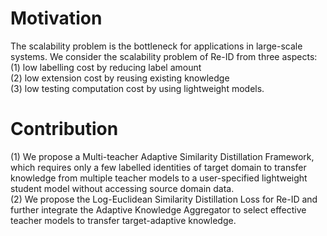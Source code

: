# Motivation
The scalability problem is the bottleneck for applications in large-scale systems. We consider the scalability problem of Re-ID from three aspects:  
(1) low labelling cost by reducing label amount  
(2) low extension cost by reusing existing knowledge  
(3) low testing computation cost by using lightweight models.  
# Contribution
(1) We propose a Multi-teacher Adaptive Similarity Distillation Framework, which requires only a few labelled identities of target domain to transfer
knowledge from multiple teacher models to a user-specified lightweight student model without accessing source domain data.  
(2) We propose the Log-Euclidean Similarity Distillation Loss for Re-ID and further integrate the Adaptive Knowledge Aggregator to select effective teacher models to transfer target-adaptive knowledge.
